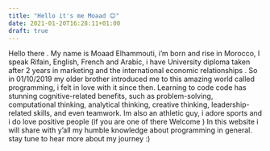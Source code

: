 ```yaml
---
title: "Hello it's me Moaad 😊"
date: 2021-01-20T16:28:11+01:00
draft: true
---
```


Hello there .
My name is Moaad Elhammouti, i’m born and rise in Morocco, I speak Rifain, English, French and Arabic, i have University diploma taken after 2 years in marketing and the international economic relationships .
So in 01/10/2019 my older brother introduced me to this amazing world called programming, i felt in love with it since then.
Learning to code code has stunning cognitive-related benefits, such as problem-solving, computational thinking, analytical thinking, creative thinking, leadership-related skills, and even teamwork.
Im also an athletic guy, i adore sports and i do love positive people (if you are one of there Welcome )
In this website i will share with y’all my humble knowledge about programming in general.
stay tune to hear more about my journey :)
